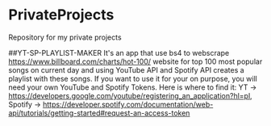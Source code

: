 # PrivateProjects
Repository for my private projects

##YT-SP-PLAYLIST-MAKER
It's an app that use bs4 to webscrape https://www.billboard.com/charts/hot-100/ website for top 100 most popular songs on current day and using YouTube API and Spotify API creates a playlist with these songs. If you want to use it for your on purpose, you will need your own YouTube and Spotify Tokens. 
Here is where to find it: 
YT -> https://developers.google.com/youtube/registering_an_application?hl=pl, 
Spotify -> https://developer.spotify.com/documentation/web-api/tutorials/getting-started#request-an-access-token
